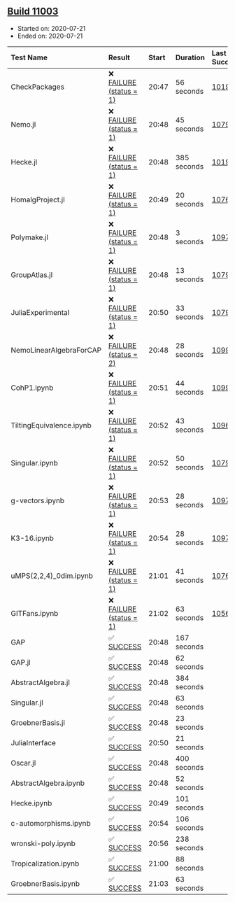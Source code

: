 ## [Build 11003](https://oscarci.mathematik.uni-kl.de/job/oscar/11003/)

* Started on: 2020-07-21
* Ended on: 2020-07-21

| Test Name    | Result | Start | Duration | Last Success | First Failure |
|:-------------|:-------|:------|:---------|:-------------|:--------------|
| CheckPackages | ❌ [FAILURE (status = 1)](https://oscarci.mathematik.uni-kl.de/job/oscar/11003/artifact/logs/build-11003/CheckPackages.log) | 20:47 | 56 seconds | [10197](https://oscarci.mathematik.uni-kl.de/job/oscar/10197/) | [10198](https://oscarci.mathematik.uni-kl.de/job/oscar/10198/) |
| Nemo.jl | ❌ [FAILURE (status = 1)](https://oscarci.mathematik.uni-kl.de/job/oscar/11003/artifact/logs/build-11003/Nemo.jl.log) | 20:48 | 45 seconds | [10790](https://oscarci.mathematik.uni-kl.de/job/oscar/10790/) | [10791](https://oscarci.mathematik.uni-kl.de/job/oscar/10791/) |
| Hecke.jl | ❌ [FAILURE (status = 1)](https://oscarci.mathematik.uni-kl.de/job/oscar/11003/artifact/logs/build-11003/Hecke.jl.log) | 20:48 | 385 seconds | [10197](https://oscarci.mathematik.uni-kl.de/job/oscar/10197/) | [10198](https://oscarci.mathematik.uni-kl.de/job/oscar/10198/) |
| HomalgProject.jl | ❌ [FAILURE (status = 1)](https://oscarci.mathematik.uni-kl.de/job/oscar/11003/artifact/logs/build-11003/HomalgProject.jl.log) | 20:49 | 20 seconds | [10765](https://oscarci.mathematik.uni-kl.de/job/oscar/10765/) | [10766](https://oscarci.mathematik.uni-kl.de/job/oscar/10766/) |
| Polymake.jl | ❌ [FAILURE (status = 1)](https://oscarci.mathematik.uni-kl.de/job/oscar/11003/artifact/logs/build-11003/Polymake.jl.log) | 20:48 | 3 seconds | [10977](https://oscarci.mathematik.uni-kl.de/job/oscar/10977/) | [10978](https://oscarci.mathematik.uni-kl.de/job/oscar/10978/) |
| GroupAtlas.jl | ❌ [FAILURE (status = 1)](https://oscarci.mathematik.uni-kl.de/job/oscar/11003/artifact/logs/build-11003/GroupAtlas.jl.log) | 20:48 | 13 seconds | [10790](https://oscarci.mathematik.uni-kl.de/job/oscar/10790/) | [10791](https://oscarci.mathematik.uni-kl.de/job/oscar/10791/) |
| JuliaExperimental | ❌ [FAILURE (status = 1)](https://oscarci.mathematik.uni-kl.de/job/oscar/11003/artifact/logs/build-11003/JuliaExperimental.log) | 20:50 | 33 seconds | [10790](https://oscarci.mathematik.uni-kl.de/job/oscar/10790/) | [10791](https://oscarci.mathematik.uni-kl.de/job/oscar/10791/) |
| NemoLinearAlgebraForCAP | ❌ [FAILURE (status = 2)](https://oscarci.mathematik.uni-kl.de/job/oscar/11003/artifact/logs/build-11003/NemoLinearAlgebraForCAP.log) | 20:48 | 28 seconds | [10999](https://oscarci.mathematik.uni-kl.de/job/oscar/10999/) | [11000](https://oscarci.mathematik.uni-kl.de/job/oscar/11000/) |
| CohP1.ipynb | ❌ [FAILURE (status = 1)](https://oscarci.mathematik.uni-kl.de/job/oscar/11003/artifact/logs/build-11003/CohP1.ipynb.log) | 20:51 | 44 seconds | [10999](https://oscarci.mathematik.uni-kl.de/job/oscar/10999/) | [11000](https://oscarci.mathematik.uni-kl.de/job/oscar/11000/) |
| TiltingEquivalence.ipynb | ❌ [FAILURE (status = 1)](https://oscarci.mathematik.uni-kl.de/job/oscar/11003/artifact/logs/build-11003/TiltingEquivalence.ipynb.log) | 20:52 | 43 seconds | [10962](https://oscarci.mathematik.uni-kl.de/job/oscar/10962/) | [10963](https://oscarci.mathematik.uni-kl.de/job/oscar/10963/) |
| Singular.ipynb | ❌ [FAILURE (status = 1)](https://oscarci.mathematik.uni-kl.de/job/oscar/11003/artifact/logs/build-11003/Singular.ipynb.log) | 20:52 | 50 seconds | [10790](https://oscarci.mathematik.uni-kl.de/job/oscar/10790/) | [10791](https://oscarci.mathematik.uni-kl.de/job/oscar/10791/) |
| g-vectors.ipynb | ❌ [FAILURE (status = 1)](https://oscarci.mathematik.uni-kl.de/job/oscar/11003/artifact/logs/build-11003/g-vectors.ipynb.log) | 20:53 | 28 seconds | [10977](https://oscarci.mathematik.uni-kl.de/job/oscar/10977/) | [10978](https://oscarci.mathematik.uni-kl.de/job/oscar/10978/) |
| K3-16.ipynb | ❌ [FAILURE (status = 1)](https://oscarci.mathematik.uni-kl.de/job/oscar/11003/artifact/logs/build-11003/K3-16.ipynb.log) | 20:54 | 28 seconds | [10977](https://oscarci.mathematik.uni-kl.de/job/oscar/10977/) | [10978](https://oscarci.mathematik.uni-kl.de/job/oscar/10978/) |
| uMPS(2,2,4)_0dim.ipynb | ❌ [FAILURE (status = 1)](https://oscarci.mathematik.uni-kl.de/job/oscar/11003/artifact/logs/build-11003/uMPS-2-2-4-_0dim.ipynb.log) | 21:01 | 41 seconds | [10765](https://oscarci.mathematik.uni-kl.de/job/oscar/10765/) | [10766](https://oscarci.mathematik.uni-kl.de/job/oscar/10766/) |
| GITFans.ipynb | ❌ [FAILURE (status = 1)](https://oscarci.mathematik.uni-kl.de/job/oscar/11003/artifact/logs/build-11003/GITFans.ipynb.log) | 21:02 | 63 seconds | [10566](https://oscarci.mathematik.uni-kl.de/job/oscar/10566/) | [10567](https://oscarci.mathematik.uni-kl.de/job/oscar/10567/) |
| GAP | ✅ [SUCCESS](https://oscarci.mathematik.uni-kl.de/job/oscar/11003/artifact/logs/build-11003/GAP.log) | 20:48 | 167 seconds |  |  |
| GAP.jl | ✅ [SUCCESS](https://oscarci.mathematik.uni-kl.de/job/oscar/11003/artifact/logs/build-11003/GAP.jl.log) | 20:48 | 62 seconds |  |  |
| AbstractAlgebra.jl | ✅ [SUCCESS](https://oscarci.mathematik.uni-kl.de/job/oscar/11003/artifact/logs/build-11003/AbstractAlgebra.jl.log) | 20:48 | 384 seconds |  |  |
| Singular.jl | ✅ [SUCCESS](https://oscarci.mathematik.uni-kl.de/job/oscar/11003/artifact/logs/build-11003/Singular.jl.log) | 20:48 | 63 seconds |  |  |
| GroebnerBasis.jl | ✅ [SUCCESS](https://oscarci.mathematik.uni-kl.de/job/oscar/11003/artifact/logs/build-11003/GroebnerBasis.jl.log) | 20:48 | 23 seconds |  |  |
| JuliaInterface | ✅ [SUCCESS](https://oscarci.mathematik.uni-kl.de/job/oscar/11003/artifact/logs/build-11003/JuliaInterface.log) | 20:50 | 21 seconds |  |  |
| Oscar.jl | ✅ [SUCCESS](https://oscarci.mathematik.uni-kl.de/job/oscar/11003/artifact/logs/build-11003/Oscar.jl.log) | 20:48 | 400 seconds |  |  |
| AbstractAlgebra.ipynb | ✅ [SUCCESS](https://oscarci.mathematik.uni-kl.de/job/oscar/11003/artifact/logs/build-11003/AbstractAlgebra.ipynb.log) | 20:48 | 52 seconds |  |  |
| Hecke.ipynb | ✅ [SUCCESS](https://oscarci.mathematik.uni-kl.de/job/oscar/11003/artifact/logs/build-11003/Hecke.ipynb.log) | 20:49 | 101 seconds |  |  |
| c-automorphisms.ipynb | ✅ [SUCCESS](https://oscarci.mathematik.uni-kl.de/job/oscar/11003/artifact/logs/build-11003/c-automorphisms.ipynb.log) | 20:54 | 106 seconds |  |  |
| wronski-poly.ipynb | ✅ [SUCCESS](https://oscarci.mathematik.uni-kl.de/job/oscar/11003/artifact/logs/build-11003/wronski-poly.ipynb.log) | 20:56 | 238 seconds |  |  |
| Tropicalization.ipynb | ✅ [SUCCESS](https://oscarci.mathematik.uni-kl.de/job/oscar/11003/artifact/logs/build-11003/Tropicalization.ipynb.log) | 21:00 | 88 seconds |  |  |
| GroebnerBasis.ipynb | ✅ [SUCCESS](https://oscarci.mathematik.uni-kl.de/job/oscar/11003/artifact/logs/build-11003/GroebnerBasis.ipynb.log) | 21:03 | 63 seconds |  |  |
